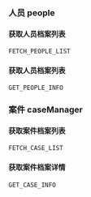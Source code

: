 ### 人员 people

#### 获取人员档案列表
    FETCH_PEOPLE_LIST

#### 获取人员档案列表
    GET_PEOPLE_INFO

### 案件 caseManager

#### 获取案件档案列表
    FETCH_CASE_LIST

#### 获取案件档案详情
    GET_CASE_INFO
